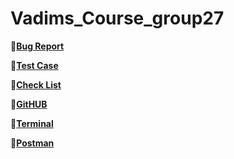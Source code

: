 # Vadims_Course_group27

:dart:[**Bug Report**](https://github.com/c1plak/Vadims_Course_group27/blob/main/Bug_Report.md)

:dart:[**Test Case**](https://github.com/c1plak/Vadims_Course_group27/blob/main/TestCases.md)

:dart:[**Check List**](https://github.com/c1plak/Vadims_Course_group27/blob/main/checklist.md)

:dart:[**GitHUB**](https://github.com/c1plak/Vadims_Course_group27/tree/main/GitHub)

:dart:[**Terminal**](https://github.com/c1plak/Vadims_Course_group27/tree/main/GitBash)

:dart:[**Postman**](https://github.com/c1plak/Vadims_Course_group27/tree/main/Postman_HW_Fyodorov)
